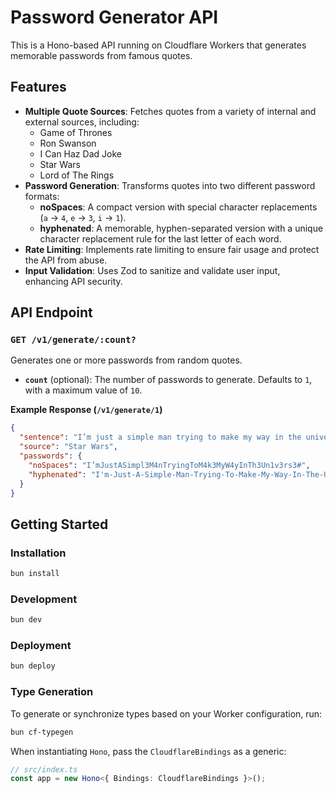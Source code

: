 # Password Generator API

This is a Hono-based API running on Cloudflare Workers that generates memorable passwords from famous quotes.

## Features

- **Multiple Quote Sources**: Fetches quotes from a variety of internal and external sources, including:
  - Game of Thrones
  - Ron Swanson
  - I Can Haz Dad Joke
  - Star Wars
  - Lord of The Rings
- **Password Generation**: Transforms quotes into two different password formats:
  - **noSpaces**: A compact version with special character replacements (`a` -> `4`, `e` -> `3`, `i` -> `1`).
  - **hyphenated**: A memorable, hyphen-separated version with a unique character replacement rule for the last letter of each word.
- **Rate Limiting**: Implements rate limiting to ensure fair usage and protect the API from abuse.
- **Input Validation**: Uses Zod to sanitize and validate user input, enhancing API security.

## API Endpoint

### `GET /v1/generate/:count?`

Generates one or more passwords from random quotes.

- **`count`** (optional): The number of passwords to generate. Defaults to `1`, with a maximum value of `10`.

**Example Response (`/v1/generate/1`)**

```json
{
  "sentence": "I’m just a simple man trying to make my way in the universe.",
  "source": "Star Wars",
  "passwords": {
    "noSpaces": "I’mJustASimpl3M4nTryingToM4k3MyW4yInTh3Un1v3rs3#",
    "hyphenated": "I'm-Just-A-Simple-Man-Trying-To-Make-My-Way-In-The-Univers3#"
  }
}
```

## Getting Started

### Installation

```bash
bun install
```

### Development

```bash
bun dev
```

### Deployment

```bash
bun deploy
```

### Type Generation

To generate or synchronize types based on your Worker configuration, run:

```bash
bun cf-typegen
```

When instantiating `Hono`, pass the `CloudflareBindings` as a generic:

```ts
// src/index.ts
const app = new Hono<{ Bindings: CloudflareBindings }>();
```

